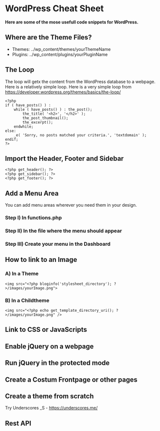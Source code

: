 # WordPress Cheat Sheet

**Here are some of the mose usefull code snippets for WordPress.**

## Where are the Theme Files?

* Themes: ../wp_content/themes/yourThemeName
* Plugins: ../wp_content/plugins/yourPluginName

## The Loop

The loop will getx the content from the WordPress database to a webpage. Here is a relatively simple loop.
Here is a very simple loop from https://developer.wordpress.org/themes/basics/the-loop/

~~~~
<?php
if ( have_posts() ) :
    while ( have_posts() ) : the_post();
        the_title( '<h2>', '</h2>' );
        the_post_thumbnail();
        the_excerpt();
    endwhile;
else:
    _e( 'Sorry, no posts matched your criteria.', 'textdomain' );
endif;
?>
~~~~

## Import the Header, Footer and Sidebar

~~~~
<?php get_header(); ?>
<?php get_sidebar(); ?>
<?php get_footer(); ?>
~~~~

## Add a Menu Area

You can add menu areas wherever you need them in your design.

### Step I) In functions.php

### Step II) In the file where the menu should appear

### Step III) Create your menu in the Dashboard

## How to link to an Image

### A) In a Theme

~~~~
<img src="<?php bloginfo('stylesheet_directory'); ?>/images/yourImage.png">
~~~~

### B) In a Childtheme

~~~~
<img src="<?php echo get_template_directory_uri(); ?>/images/yourImage.png" />
~~~~

## Link to CSS or JavaScripts

## Enable jQuery on a webpage

## Run jQuery in the protected mode

## Create a Costum Frontpage or other pages

## Create a theme from scratch

Try Underscores _S - https://underscores.me/

## Rest API
